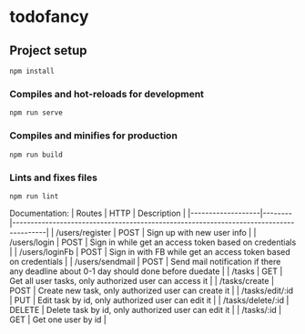 # todofancy

## Project setup
```
npm install
```

### Compiles and hot-reloads for development
```
npm run serve
```

### Compiles and minifies for production
```
npm run build
```

### Lints and fixes files
```
npm run lint
```

Documentation:
| Routes            | HTTP   | Description                                                                           |
|-------------------|--------|---------------------------------------------------------------------------------------|
| /users/register   | POST   | Sign up with new user info                                                            |
| /users/login      | POST   | Sign in while get an access token based on credentials                                |
| /users/loginFb    | POST   | Sign in with FB while get an access token based on credentials                        |
| /users/sendmail   | POST   | Send mail notification if there any deadline about 0-1 day should done before duedate |
| /tasks            | GET    | Get all user tasks, only authorized user can access it                                |
| /tasks/create     | POST   | Create new task, only authorized user can create it                                   |
| /tasks/edit/:id   | PUT    | Edit task by id, only authorized user can edit it                                     |
| /tasks/delete/:id | DELETE | Delete task by id, only authorized user can edit it                                   |
| /tasks/:id        | GET    | Get one user by id                                                                    |
